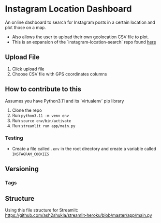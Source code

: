 # Instagram Location Dashboard
An online dashboard to search for Instagram posts in a certain location and plot those on a map. 
- Also allows the user to upload their own geolocation CSV file to plot. 
- This is an expansion of the ´instagram-location-search´ repo found [here](https://github.com/bellingcat/instagram-location-search)

## Upload File
1. Click upload file
2. Choose CSV file with GPS coordinates columns

## How to contribute to this

Assumes you have Python3.11 and its ´virtualenv´ pip library
1. Clone the repo
2. Run `python3.11 -m venv env`
3. Run `source env/bin/activate`
4. Run `streamlit run app/main.py`

### Testing
- Create a file called `.env` in the root directory and create a variable called `INSTAGRAM_COOKIES`


## Versioning
### Tags

## Structure
Using this file structure for Streamlit: https://github.com/ash2shukla/streamlit-heroku/blob/master/app/main.py